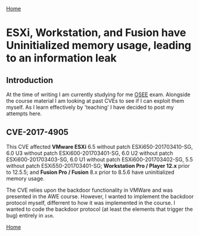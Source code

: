[Home](https://plackyhacker.github.io)

# ESXi, Workstation, and Fusion have Uninitialized memory usage, leading to an information leak

## Introduction

At the time of writing I am currently studying for me [OSEE](https://www.offsec.com/courses/exp-401/) exam. Alongside the course material I am looking at past CVEs to see if I can exploit them myself. As I learn effectively by 'teaching' I have decided to post my attempts here.

## CVE-2017-4905

This CVE affected **VMware ESXi** 6.5 without patch ESXi650-201703410-SG, 6.0 U3 without patch ESXi600-201703401-SG, 6.0 U2 without patch ESXi600-201703403-SG, 6.0 U1 without patch ESXi600-201703402-SG, 5.5 without patch ESXi550-201703401-SG; **Workstation Pro / Player 12.x** prior to 12.5.5; and **Fusion Pro / Fusion** 8.x prior to 8.5.6 have uninitialized memory usage.

The CVE relies upon the backdoor functionality in VMWare and was presented in the AWE course. However, I wanted to implement the backdoor protocol myself, differrent to how it was implemented in the course. I wanted to code the backdoor protocol (at least the elements that trigger the bug) entirely in `asm`.







[Home](https://plackyhacker.github.io)
